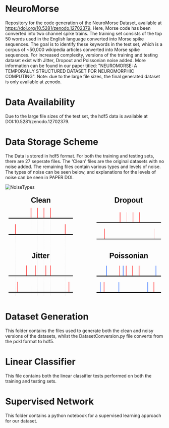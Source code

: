 

# NeuroMorse
Repository for the code generation of the NeuroMorse Dataset, available at  https://doi.org/10.5281/zenodo.12702379. Here, Morse code has been converted into two channel spike trains. The training set consists of the top 50 words used in the English language converted into Morse spike sequences. The goal is to identify these keywords in the test set, which is a corpus of ~50,000 wikipedia articles converted into Morse spike sequences. For increased complexity, versions of the training and testing dataset exist with Jitter, Dropout and Poissonian noise added. More information can be found in our paper titled: "NEUROMORSE: A TEMPORALLY STRUCTURED DATASET FOR NEUROMORPHIC COMPUTING". Note: due to the large file sizes, the final generated dataset is only available at zenodo.

# Data Availability
Due to the large file sizes of the test set, the hdf5 data is available at DOI:10.5281/zenodo.12702379.

# Data Storage Scheme
The Data is stored in hdf5 format. For both the training and testing sets, there are 27 seperate files. The 'Clean' files are the original datasets with no noise added. The remaining files contain various types and levels of noise. The types of noise can be seen below, and explanations for the levels of noise can be seen in PAPER DOI.

![NoiseTypes](https://github.com/user-attachments/assets/7997c699-816f-44eb-8830-39191316c2c4)


<svg
   width="246.65456mm"
   height="162.42403mm"
   viewBox="0 0 246.65456 162.42403"
   version="1.1"
   id="svg5920"
   inkscape:version="1.1 (c68e22c387, 2021-05-23)"
   sodipodi:docname="NoiseTypes.svg"
   xmlns:inkscape="http://www.inkscape.org/namespaces/inkscape"
   xmlns:sodipodi="http://sodipodi.sourceforge.net/DTD/sodipodi-0.dtd"
   xmlns="http://www.w3.org/2000/svg"
   xmlns:svg="http://www.w3.org/2000/svg">
  <defs
     id="defs5917" />
  <g
     inkscape:label="Layer 1"
     inkscape:groupmode="layer"
     id="layer1"
     transform="translate(8.439662,-27.575981)">
    <path
       style="fill:none;stroke:#000000;stroke-width:0.1;stroke-linecap:butt;stroke-linejoin:miter;stroke-miterlimit:4;stroke-dasharray:0.8, 0.8;stroke-dashoffset:0;stroke-opacity:0.462151"
       d="M 61.585159,64.410888 V 185"
       id="path21780"
       sodipodi:nodetypes="cc" />
    <text
       xml:space="preserve"
       style="font-weight:bold;font-size:11.2889px;line-height:1.25;font-family:Arial;-inkscape-font-specification:'Arial Bold';stroke-width:0.264583"
       x="31.302683"
       y="40.794609"
       id="text8711"><tspan
         sodipodi:role="line"
         id="tspan8709"
         style="stroke-width:0.264583"
         x="31.302683"
         y="40.794609">Clean</tspan></text>
    <g
       id="g21729">
      <path
         style="fill:none;stroke:#000000;stroke-width:1.13383;stroke-linecap:butt;stroke-linejoin:miter;stroke-miterlimit:4;stroke-dasharray:none;stroke-opacity:1"
         d="M -3.4396618,90.257135 H 96.560337"
         id="path9451"
         sodipodi:nodetypes="cc" />
      <path
         style="fill:none;stroke:#000000;stroke-width:1.12484;stroke-linecap:butt;stroke-linejoin:miter;stroke-miterlimit:4;stroke-dasharray:none;stroke-opacity:1"
         d="M -3.4396618,64.81986 H 96.560337"
         id="path9453"
         sodipodi:nodetypes="cc" />
      <path
         style="fill:#000000;fill-opacity:1;stroke:#ff5454;stroke-width:1;stroke-linecap:butt;stroke-linejoin:miter;stroke-miterlimit:4;stroke-dasharray:none;stroke-opacity:1"
         d="M 7.2376808,89.810965 V 74.17938"
         id="path43026"
         sodipodi:nodetypes="cc" />
      <path
         style="fill:#000000;fill-opacity:1;stroke:#ff5454;stroke-width:1;stroke-linecap:butt;stroke-linejoin:miter;stroke-miterlimit:4;stroke-dasharray:none;stroke-opacity:1"
         d="M 31.513571,64.41134 V 48.77976"
         id="path43026-3"
         sodipodi:nodetypes="cc" />
      <path
         style="fill:#000000;fill-opacity:1;stroke:#ff5454;stroke-width:1;stroke-linecap:butt;stroke-linejoin:miter;stroke-miterlimit:4;stroke-dasharray:none;stroke-opacity:1"
         d="M 41.537161,64.4109 V 48.77931"
         id="path43026-4"
         sodipodi:nodetypes="cc" />
      <path
         style="fill:#000000;fill-opacity:1;stroke:#ff5454;stroke-width:1;stroke-linecap:butt;stroke-linejoin:miter;stroke-miterlimit:4;stroke-dasharray:none;stroke-opacity:1"
         d="M 51.561161,64.41089 V 48.77931"
         id="path43026-0"
         sodipodi:nodetypes="cc" />
      <path
         style="fill:#000000;fill-opacity:1;stroke:#ff5454;stroke-width:1;stroke-linecap:butt;stroke-linejoin:miter;stroke-miterlimit:4;stroke-dasharray:none;stroke-opacity:1"
         d="M 61.585161,64.41089 V 48.77931"
         id="path43026-39"
         sodipodi:nodetypes="cc" />
      <path
         style="fill:#000000;fill-opacity:1;stroke:#ff5454;stroke-width:1;stroke-linecap:butt;stroke-linejoin:miter;stroke-miterlimit:4;stroke-dasharray:none;stroke-opacity:1"
         d="M 84.573511,89.810895 V 74.17931"
         id="path43026-9"
         sodipodi:nodetypes="cc" />
    </g>
    <g
       id="g26605"
       transform="translate(-56.808783)">
      <path
         style="fill:none;stroke:#000000;stroke-width:1.13383;stroke-linecap:butt;stroke-linejoin:miter;stroke-miterlimit:4;stroke-dasharray:none;stroke-opacity:1"
         d="m 190.02367,97.119775 h 100"
         id="path9451-2"
         sodipodi:nodetypes="cc" />
      <path
         style="fill:none;stroke:#000000;stroke-width:1.12484;stroke-linecap:butt;stroke-linejoin:miter;stroke-miterlimit:4;stroke-dasharray:none;stroke-opacity:1"
         d="m 190.02367,71.6825 h 100"
         id="path9453-8"
         sodipodi:nodetypes="cc" />
      <path
         style="fill:#000000;fill-opacity:1;stroke:#ff5454;stroke-width:1;stroke-linecap:butt;stroke-linejoin:miter;stroke-miterlimit:4;stroke-dasharray:none;stroke-opacity:1"
         d="M 202.25116,96.673605 V 81.04202"
         id="path43026-93"
         sodipodi:nodetypes="cc" />
      <path
         style="fill:#000000;fill-opacity:1;stroke:#ff5454;stroke-width:1;stroke-linecap:butt;stroke-linejoin:miter;stroke-miterlimit:4;stroke-dasharray:none;stroke-opacity:1"
         d="M 226.52705,71.27398 V 55.6424"
         id="path43026-3-3"
         sodipodi:nodetypes="cc" />
      <path
         style="fill:#000000;fill-opacity:1;stroke:#ff5454;stroke-width:1;stroke-linecap:butt;stroke-linejoin:miter;stroke-miterlimit:4;stroke-dasharray:none;stroke-opacity:0.187251"
         d="M 236.55064,71.27354 V 55.64195"
         id="path43026-4-3"
         sodipodi:nodetypes="cc" />
      <path
         style="fill:#000000;fill-opacity:1;stroke:#ff5454;stroke-width:1;stroke-linecap:butt;stroke-linejoin:miter;stroke-miterlimit:4;stroke-dasharray:none;stroke-opacity:1"
         d="M 246.57464,71.27353 V 55.64195"
         id="path43026-0-9"
         sodipodi:nodetypes="cc" />
      <path
         style="fill:#000000;fill-opacity:1;stroke:#ff5454;stroke-width:1;stroke-linecap:butt;stroke-linejoin:miter;stroke-miterlimit:4;stroke-dasharray:none;stroke-opacity:1"
         d="M 256.59864,71.27353 V 55.64195"
         id="path43026-39-2"
         sodipodi:nodetypes="cc" />
      <path
         style="fill:#000000;fill-opacity:1;stroke:#ff5454;stroke-width:1;stroke-linecap:butt;stroke-linejoin:miter;stroke-miterlimit:4;stroke-dasharray:none;stroke-opacity:0.188235"
         d="M 279.58699,96.673535 V 81.04195"
         id="path43026-9-7"
         sodipodi:nodetypes="cc" />
    </g>
    <g
       id="g26579">
      <path
         style="fill:none;stroke:#000000;stroke-width:1.13383;stroke-linecap:butt;stroke-linejoin:miter;stroke-miterlimit:4;stroke-dasharray:none;stroke-opacity:1"
         d="m -3.439662,179.66213 h 100"
         id="path9451-8"
         sodipodi:nodetypes="cc" />
      <path
         style="fill:none;stroke:#000000;stroke-width:1.12484;stroke-linecap:butt;stroke-linejoin:miter;stroke-miterlimit:4;stroke-dasharray:none;stroke-opacity:1"
         d="m -3.439662,154.22486 h 100"
         id="path9453-9"
         sodipodi:nodetypes="cc" />
      <path
         style="fill:#000000;fill-opacity:1;stroke:#ff5454;stroke-width:1;stroke-linecap:butt;stroke-linejoin:miter;stroke-miterlimit:4;stroke-dasharray:none;stroke-opacity:1"
         d="M 10.809749,179.21596 V 163.58438"
         id="path43026-43"
         sodipodi:nodetypes="cc" />
      <path
         style="fill:#000000;fill-opacity:1;stroke:#ff5454;stroke-width:1;stroke-linecap:butt;stroke-linejoin:miter;stroke-miterlimit:4;stroke-dasharray:none;stroke-opacity:1"
         d="M 24.436829,153.81634 V 138.18476"
         id="path43026-3-6"
         sodipodi:nodetypes="cc" />
      <path
         style="fill:#000000;fill-opacity:1;stroke:#ff5454;stroke-width:1;stroke-linecap:butt;stroke-linejoin:miter;stroke-miterlimit:4;stroke-dasharray:none;stroke-opacity:1"
         d="M 38.234681,153.8159 V 138.18431"
         id="path43026-4-9"
         sodipodi:nodetypes="cc" />
      <path
         style="fill:#000000;fill-opacity:1;stroke:#ff5454;stroke-width:1;stroke-linecap:butt;stroke-linejoin:miter;stroke-miterlimit:4;stroke-dasharray:none;stroke-opacity:1"
         d="M 54.459254,153.81589 V 138.18431"
         id="path43026-0-4"
         sodipodi:nodetypes="cc" />
      <path
         style="fill:#000000;fill-opacity:1;stroke:#ff5454;stroke-width:1;stroke-linecap:butt;stroke-linejoin:miter;stroke-miterlimit:4;stroke-dasharray:none;stroke-opacity:1"
         d="M 61.58516,153.81589 V 138.18431"
         id="path43026-39-3"
         sodipodi:nodetypes="cc" />
      <path
         style="fill:#000000;fill-opacity:1;stroke:#ff5454;stroke-width:1;stroke-linecap:butt;stroke-linejoin:miter;stroke-miterlimit:4;stroke-dasharray:none;stroke-opacity:1"
         d="M 90.302301,179.21589 V 163.58431"
         id="path43026-9-9"
         sodipodi:nodetypes="cc" />
    </g>
    <g
       id="g26595"
       transform="translate(-27.228603,-62.544911)">
      <path
         style="fill:none;stroke:#000000;stroke-width:1.13383;stroke-linecap:butt;stroke-linejoin:miter;stroke-miterlimit:4;stroke-dasharray:none;stroke-opacity:1"
         d="m 160.44349,242.56971 h 100"
         id="path9451-5"
         sodipodi:nodetypes="cc" />
      <path
         style="fill:none;stroke:#000000;stroke-width:1.12484;stroke-linecap:butt;stroke-linejoin:miter;stroke-miterlimit:4;stroke-dasharray:none;stroke-opacity:1"
         d="m 160.44349,217.13244 h 100"
         id="path9453-5"
         sodipodi:nodetypes="cc" />
      <path
         style="fill:#000000;fill-opacity:1;stroke:#ff5454;stroke-width:1;stroke-linecap:butt;stroke-linejoin:miter;stroke-miterlimit:4;stroke-dasharray:none;stroke-opacity:1"
         d="M 172.13177,242.12354 V 226.49196"
         id="path43026-8"
         sodipodi:nodetypes="cc" />
      <path
         style="fill:#000000;fill-opacity:1;stroke:#ff5454;stroke-width:1;stroke-linecap:butt;stroke-linejoin:miter;stroke-miterlimit:4;stroke-dasharray:none;stroke-opacity:1"
         d="M 196.40766,216.72392 V 201.09234"
         id="path43026-3-0"
         sodipodi:nodetypes="cc" />
      <path
         style="fill:#000000;fill-opacity:1;stroke:#5487ff;stroke-width:1;stroke-linecap:butt;stroke-linejoin:miter;stroke-miterlimit:4;stroke-dasharray:none;stroke-opacity:1"
         d="M 175.95058,216.72358 V 201.092"
         id="path43026-3-0-2"
         sodipodi:nodetypes="cc" />
      <path
         style="fill:#000000;fill-opacity:1;stroke:#5487ff;stroke-width:1;stroke-linecap:butt;stroke-linejoin:miter;stroke-miterlimit:4;stroke-dasharray:none;stroke-opacity:1"
         d="M 201.74858,216.72358 V 201.092"
         id="path43026-3-0-2-9"
         sodipodi:nodetypes="cc" />
      <path
         style="fill:#000000;fill-opacity:1;stroke:#5487ff;stroke-width:1;stroke-linecap:butt;stroke-linejoin:miter;stroke-miterlimit:4;stroke-dasharray:none;stroke-opacity:1"
         d="M 252.61847,216.72358 V 201.092"
         id="path43026-3-0-2-3"
         sodipodi:nodetypes="cc" />
      <path
         style="fill:#000000;fill-opacity:1;stroke:#5487ff;stroke-width:1;stroke-linecap:butt;stroke-linejoin:miter;stroke-miterlimit:4;stroke-dasharray:none;stroke-opacity:1"
         d="M 166.17794,242.28947 V 226.65789"
         id="path43026-3-0-2-5"
         sodipodi:nodetypes="cc" />
      <path
         style="fill:#000000;fill-opacity:1;stroke:#5487ff;stroke-width:1;stroke-linecap:butt;stroke-linejoin:miter;stroke-miterlimit:4;stroke-dasharray:none;stroke-opacity:1"
         d="M 195.07622,242.28947 V 226.65789"
         id="path43026-3-0-2-9-3"
         sodipodi:nodetypes="cc" />
      <path
         style="fill:#000000;fill-opacity:1;stroke:#5487ff;stroke-width:1;stroke-linecap:butt;stroke-linejoin:miter;stroke-miterlimit:4;stroke-dasharray:none;stroke-opacity:1"
         d="M 239.88034,242.28947 V 226.65789"
         id="path43026-3-0-2-3-6"
         sodipodi:nodetypes="cc" />
      <path
         style="fill:#000000;fill-opacity:1;stroke:#ff5454;stroke-width:1;stroke-linecap:butt;stroke-linejoin:miter;stroke-miterlimit:4;stroke-dasharray:none;stroke-opacity:1"
         d="M 206.43125,216.72348 V 201.09189"
         id="path43026-4-8"
         sodipodi:nodetypes="cc" />
      <path
         style="fill:#000000;fill-opacity:1;stroke:#ff5454;stroke-width:1;stroke-linecap:butt;stroke-linejoin:miter;stroke-miterlimit:4;stroke-dasharray:none;stroke-opacity:1"
         d="M 216.45525,216.72347 V 201.09189"
         id="path43026-0-5"
         sodipodi:nodetypes="cc" />
      <path
         style="fill:#000000;fill-opacity:1;stroke:#ff5454;stroke-width:1;stroke-linecap:butt;stroke-linejoin:miter;stroke-miterlimit:4;stroke-dasharray:none;stroke-opacity:1"
         d="M 226.47925,216.72347 V 201.09189"
         id="path43026-39-1"
         sodipodi:nodetypes="cc" />
      <path
         style="fill:#000000;fill-opacity:1;stroke:#ff5454;stroke-width:1;stroke-linecap:butt;stroke-linejoin:miter;stroke-miterlimit:4;stroke-dasharray:none;stroke-opacity:1"
         d="M 249.4676,242.12347 V 226.49189"
         id="path43026-9-8"
         sodipodi:nodetypes="cc" />
    </g>
    <text
       xml:space="preserve"
       style="font-weight:bold;font-size:11.2889px;line-height:1.25;font-family:Arial;-inkscape-font-specification:'Arial Bold';stroke-width:0.264583"
       x="160.93199"
       y="40.656807"
       id="text17273"><tspan
         sodipodi:role="line"
         id="tspan17271"
         style="stroke-width:0.264583"
         x="160.93199"
         y="40.656807">Dropout</tspan></text>
    <text
       xml:space="preserve"
       style="font-weight:bold;font-size:11.2889px;line-height:1.25;font-family:Arial;-inkscape-font-specification:'Arial Bold';stroke-width:0.264583"
       x="32.589771"
       y="126.89351"
       id="text18057"><tspan
         sodipodi:role="line"
         id="tspan18055"
         style="stroke-width:0.264583"
         x="32.589771"
         y="126.89351">Jitter</tspan></text>
    <text
       xml:space="preserve"
       style="font-weight:bold;font-size:11.2889px;line-height:1.25;font-family:Arial;-inkscape-font-specification:'Arial Bold';stroke-width:0.264583"
       x="153.0744"
       y="126.89351"
       id="text18721"><tspan
         sodipodi:role="line"
         id="tspan18719"
         style="stroke-width:0.264583"
         x="153.0744"
         y="126.89351">Poissonian</tspan></text>
    <path
       style="fill:none;stroke:#000000;stroke-width:0.1;stroke-linecap:butt;stroke-linejoin:miter;stroke-miterlimit:4;stroke-dasharray:0.8, 0.8;stroke-dashoffset:0;stroke-opacity:0.462151"
       d="M 7.2376807,89.810965 V 185"
       id="path21772"
       sodipodi:nodetypes="cc" />
    <path
       style="fill:none;stroke:#000000;stroke-width:0.1;stroke-linecap:butt;stroke-linejoin:miter;stroke-miterlimit:4;stroke-dasharray:0.8, 0.8;stroke-dashoffset:0;stroke-opacity:0.462151"
       d="M 31.513571,64.411338 V 185"
       id="path21774"
       sodipodi:nodetypes="cc" />
    <path
       style="fill:none;stroke:#000000;stroke-width:0.1;stroke-linecap:butt;stroke-linejoin:miter;stroke-miterlimit:4;stroke-dasharray:0.8, 0.8;stroke-dashoffset:0;stroke-opacity:0.462151"
       d="M 41.537159,64.410899 V 185"
       id="path21776"
       sodipodi:nodetypes="cc" />
    <path
       style="fill:none;stroke:#000000;stroke-width:0.1;stroke-linecap:butt;stroke-linejoin:miter;stroke-miterlimit:4;stroke-dasharray:0.8, 0.8;stroke-dashoffset:0;stroke-opacity:0.462151"
       d="M 51.561161,64.410888 V 185"
       id="path21778"
       sodipodi:nodetypes="cc" />
    <path
       style="fill:none;stroke:#000000;stroke-width:0.1;stroke-linecap:butt;stroke-linejoin:miter;stroke-miterlimit:4;stroke-dasharray:0.8, 0.8;stroke-dashoffset:0;stroke-opacity:0.462151"
       d="M 84.573511,89.810893 V 185"
       id="path21782"
       sodipodi:nodetypes="cc" />
  </g>
</svg>

# Dataset Generation
This folder contains the files used to generate both the clean and noisy versions of the datasets, whilst the DatasetConversion.py file converts from the pckl format to hdf5.

# Linear Classifier
This file contains both the linear classifier tests performed on both the training and testing sets.

# Supervised Network
This folder contains a python notebook for a supervised learning approach for our dataset.

